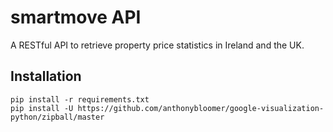 # smartmove API
A RESTful API to retrieve property price statistics in Ireland and the UK.



## Installation

```
pip install -r requirements.txt
pip install -U https://github.com/anthonybloomer/google-visualization-python/zipball/master
```
